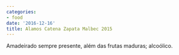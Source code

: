 ```yaml
---
categories:
- food
date: '2016-12-16'
title: Alamos Catena Zapata Malbec 2015
---
```


Amadeirado sempre presente, além das frutas maduras; alcoólico.